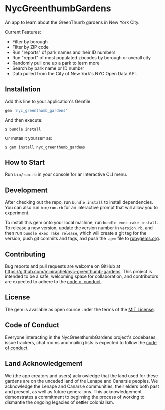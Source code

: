 # NycGreenthumbGardens

An app to learn about the GreenThumb gardens in New York City.

Current Features:
- Filter by borough
- Filter by ZIP code
- Run "reports" of park names and their ID numbers
- Run "report" of most populated zipcodes by borough or overall city
- Randomly pull one up a park to learn more
- Search by park name or ID number
- Data pulled from the City of New York's NYC Open Data API.


## Installation

Add this line to your application's Gemfile:

```ruby
gem 'nyc_greenthumb_gardens'
```

And then execute:

    $ bundle install

Or install it yourself as:

    $ gem install nyc_greenthumb_gardens

## How to Start

Run `bin/run.rb` in your console for an interactive CLI menu.

## Development

After checking out the repo, run `bundle install` to install dependencies. You can also run `bin/run.rb` for an interactive prompt that will allow you to experiment.

To install this gem onto your local machine, run `bundle exec rake install`. To release a new version, update the version number in `version.rb`, and then run `bundle exec rake release`, which will create a git tag for the version, push git commits and tags, and push the `.gem` file to [rubygems.org](https://rubygems.org).

## Contributing

Bug reports and pull requests are welcome on GitHub at https://github.com/minirachel/nyc-greenthumb-gardens. This project is intended to be a safe, welcoming space for collaboration, and contributors are expected to adhere to the [code of conduct](https://github.com/minirachel/nyc-greenthumb-gardens/blob/master/CODE_OF_CONDUCT.md).

## License

The gem is available as open source under the terms of the [MIT License](https://opensource.org/licenses/MIT).

## Code of Conduct

Everyone interacting in the NycGreenthumbGardens project's codebases, issue trackers, chat rooms and mailing lists is expected to follow the [code of conduct](https://github.com/minirachel/nyc-greenthumb-gardens/blob/master/CODE_OF_CONDUCT.md).

## Land Acknowledgement

We (the app creators and users) acknowledge that the land used for these gardens are on the unceded land of the Lenape and Canarsie peoples. We acknowledge the Lenape and Canarsie communities, their elders both past and present, as well as future generations. This acknowledgement demonstrates a commitment to beginning the process of working to dismantle the ongoing legacies of settler colonialism.
